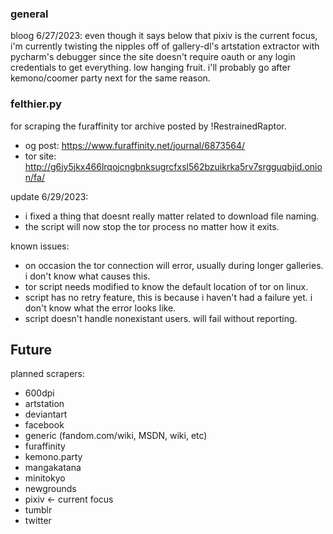 ### general

bloog 6/27/2023:
even though it says below that pixiv is the current focus, i'm currently twisting the nipples off of gallery-dl's artstation extractor with pycharm's debugger since the site doesn't require oauth or any login credentials to get everything. low hanging fruit. i'll probably go after kemono/coomer party next for the same reason.

### felthier.py
for scraping the furaffinity tor archive posted by !RestrainedRaptor.

- og post: https://www.furaffinity.net/journal/6873564/
- tor site: http://g6jy5jkx466lrqojcngbnksugrcfxsl562bzuikrka5rv7srgguqbjid.onion/fa/

update 6/29/2023:
- i fixed a thing that doesnt really matter related to download file naming.
- the script will now stop the tor process no matter how it exits.

known issues:
- on occasion the tor connection will error, usually during longer galleries. i don't know what causes this.
- tor script needs modified to know the default location of tor on linux.
- script has no retry feature, this is because i haven't had a failure yet. i don't know what the error looks like.
- script doesn't handle nonexistant users. will fail without reporting.

## Future
planned scrapers:
- 600dpi
- artstation
- deviantart
- facebook
- generic (fandom.com/wiki, MSDN, wiki, etc)
- furaffinity
- kemono.party
- mangakatana
- minitokyo
- newgrounds
- pixiv <- current focus
- tumblr
- twitter
